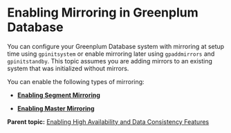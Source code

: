 # Enabling Mirroring in Greenplum Database 

You can configure your Greenplum Database system with mirroring at setup time using `gpinitsystem` or enable mirroring later using `gpaddmirrors` and `gpinitstandby`. This topic assumes you are adding mirrors to an existing system that was initialized without mirrors.

You can enable the following types of mirroring:

-   **[Enabling Segment Mirroring](../../highavail/topics/g-enabling-segment-mirroring.html)**  

-   **[Enabling Master Mirroring](../../highavail/topics/g-enabling-master-mirroring.html)**  


**Parent topic:** [Enabling High Availability and Data Consistency Features](../../highavail/topics/g-enabling-high-availability-features.html)

